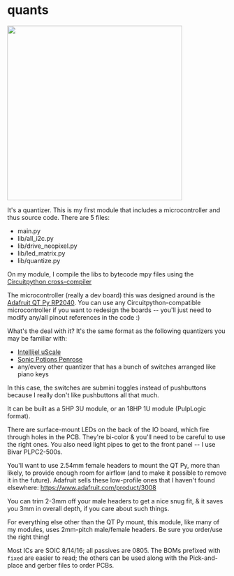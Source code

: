 # quants

<img src="quants.jpeg" width=400>

It's a quantizer. This is my first module that includes a microcontroller and thus source code. There are 5 files:
- main.py
- lib/all_i2c.py
- lib/drive_neopixel.py
- lib/led_matrix.py
- lib/quantize.py

On my module, I compile the libs to bytecode mpy files using the [Circuitpython cross-compiler](https://learn.adafruit.com/welcome-to-circuitpython/library-file-types-and-frozen-libraries#creating-an-mpy-file-3118108)

The microcontroller (really a dev board) this was designed around is the [Adafruit QT Py RP2040](https://learn.adafruit.com/adafruit-qt-py-2040). You can use any Circuitpython-compatible microcontroller if you want to redesign the boards -- you'll just need to modify any/all pinout references in the code :) 

What's the deal with it? It's the same format as the following quantizers you may be familiar with:
- [Intellijel uScale](https://www.modulargrid.net/e/intellijel-%CE%BCscale-v2)
- [Sonic Potions Penrose](https://www.modulargrid.net/e/sonic-potions-penrose-quantizer)
- any/every other quantizer that has a bunch of switches arranged like piano keys

In this case, the switches are submini toggles instead of pushbuttons because I really don't like pushbuttons all that much.

It can be built as a 5HP 3U module, or an 18HP 1U module (PulpLogic format).

There are surface-mount LEDs on the back of the IO board, which fire through holes in the PCB. They're bi-color & you'll need to be careful to use the right ones. You also need light pipes to get to the front panel -- I use Bivar PLPC2-500s.

You'll want to use 2.54mm female headers to mount the QT Py, more than likely, to provide enough room for airflow (and to make it possible to remove it in the future). Adafruit sells these low-profile ones that I haven't found elsewhere: https://www.adafruit.com/product/3008

You can trim 2-3mm off your male headers to get a nice snug fit, & it saves you 3mm in overall depth, if you care about such things. 

For everything else other than the QT Py mount, this module, like many of my modules, uses 2mm-pitch male/female headers. Be sure you order/use the right thing!

Most ICs are SOIC 8/14/16; all passives are 0805. The BOMs prefixed with `fixed` are easier to read; the others can be used along with the Pick-and-place and gerber files to order PCBs.


